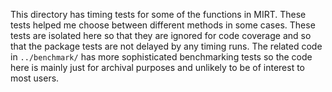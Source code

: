 This directory has timing tests for some of the functions in MIRT.
These tests helped me choose between different methods in some cases.
These tests are isolated here so that they are ignored for code coverage
and so that the package tests are not delayed by any timing runs.
The related code in `../benchmark/` has more sophisticated benchmarking tests
so the code here is mainly just for archival purposes
and unlikely to be of interest to most users.
